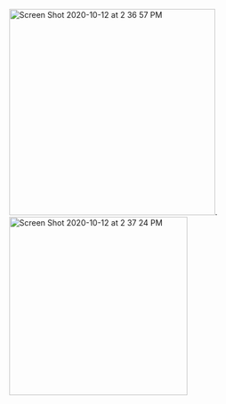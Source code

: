 <img width="370" alt="Screen Shot 2020-10-12 at 2 36 57 PM" src="https://user-images.githubusercontent.com/54338670/95783887-6260b780-0c98-11eb-8e5e-bdae5f2bc40d.png">.  <img width="320" alt="Screen Shot 2020-10-12 at 2 37 24 PM" src="https://user-images.githubusercontent.com/54338670/95783924-72789700-0c98-11eb-9282-2aa29edc34eb.png">
